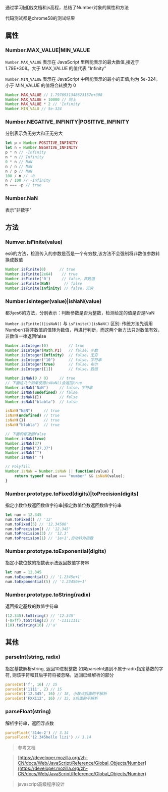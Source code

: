 通过学习[MDN](https://developer.mozilla.org/zh-CN/docs/Web/JavaScript/Reference/Global_Objects/Number)文档和js高程，总结了Number对象的属性和方法
<!--more-->

代码测试都是chrome58的测试结果

## 属性

### Number.MAX_VALUE|MIN_VALUE

`Number.MAX_VALUE` 表示在 JavaScript 里所能表示的最大数值,接近于 1.79E+308。大于 MAX_VALUE 的值代表 "Infinity"

`Number.MIN_VALUE` 表示在 JavaScript 中所能表示的最小的正值,约为 5e-324。小于 MIN_VALUE 的值将会转换为 0

```javascript
Number.MAX_VALUE // 1.7976931348623157e+308
Number.MAX_VALUE + 10000 // 同上
Number.MAX_VALUE * 2 // 'Infinity'
Number.MIN_VALU // 5e-324
```

### Number.NEGATIVE_INFINITY|POSITIVE_INFINITY

分别表示负无穷大和正无穷大

```javascript
let p = Number.POSITIVE_INFINITY
let n = Number.NEGATIVE_INFINITY
p * n // -Infinity
n * n // Infinity
0 * n // NaN
n / n // NaN
n / p // NaN
100 / n // -0
n / 100 // -Infinity
n === -p // true
```

### Number.NaN

表示"非数字"

## 方法

### Numver.isFinite(value)

es6的方法，检测传入的参数是否是一个有穷数,该方法不会强制将非数值参数转换成数值

```javascript
Number.isFinite(0)      // true
Number.isFinite(2e64)    // true
Number.isFinite('0')     // false，非数值
Number.isFinite(NaN)      // false
Number.isFinite(Infinity) // false，无穷
```

### Number.isInteger(value)|isNaN(value)

都为es6的方法，分别表示：判断参数是否为整数，检测给定的值是否是NaN

`Number.isFinite()|isNaN()` 与 `isFinite()|isNaN()` 区别: 
传统方法先调用Number()将非数值的值转为数值，再进行判断，而这两个新方法只对数值有效，非数值一律返回false

```javascript
Number.isInteger(0)         // true
Number.isInteger(Math.PI)   // false，小数
Number.isInteger(Infinity)  // false，无穷
Number.isInteger("10")      // false，字符串
Number.isInteger(true)      // false，布尔
Number.isInteger([1])       // false，数组

Number.isNaN(0 / 0)     // true
// 下面这几个如果使用isNaN()会返回true
Number.isNaN("NaN")     // false，字符串
Number.isNaN(undefined) // false
Number.isNaN({})        // false
Number.isNaN("blabla")  // false

isNaN("NaN")     // true
isNaN(undefined) // true
isNaN({})        // true
isNaN("blabla")  // true

// 下面的都返回false
Number.isNaN(true)
Number.isNaN(37)
Number.isNaN("37.37")
Number.isNaN("")
Number.isNaN(" ")
```

```javascript
// Polyfill
Number.isNaN = Number.isNaN || function(value) {
    return typeof value === "number" && isNaN(value);
}
```

### Number.prototype.toFixed(digits)|toPrecision(digits)
指定小数位数返回数值字符串|指定数值位数返回数值字符串

```javascript
let num = 12.345
num.toFixed() // '12'
num.toFixed(5) // '12.34500'
num.toPrecision() // '12.345'
num.toPrecision(3) // '12.3'
num.toPrecision(1) // '1e+1',自动转为指数
```

### Number.prototype.toExponential(digits)
指定小数位数的指数表示法返回数值字符串

```javascript
let num = 12.345
num.toExponential() // '1.2345e+1'
num.toExponential(5) // '1.23450e+1'
```

### Number.prototype.toString(radix)
返回指定基数的数值字符串

```javascript
(12.345).toString() // '12.345'
(-0xff).toString(2) // '-11111111'
(10).toString(16) //'a'
```

## 其他

### parseInt(string, radix)
指定基数解析string, 返回10进制整数
如果parseInt遇到不属于radix指定基数的字符, 则该字符和其后字符将被忽略，返回已经解析的部分

```javascript
parseInt('f', 16) // 15
parseInt('1111', 2) // 15
parseInt('12.345', 16) // 18, 小数点后面的不解析
parseInt('FXX112', 16) // 15, X后面的不解析
```

### parseFloat(string)
解析字符串，返回浮点数

```javascript
parseFloat('314e-2') // 3.14
parseFloat('12.345hello lizi') // 3.14
```


> 参考文档

>  [https://developer.mozilla.org/zh-CN/docs/Web/JavaScript/Reference/Global_Objects/Number](https://developer.mozilla.org/zh-CN/docs/Web/JavaScript/Reference/Global_Objects/Number)

> javascript高级程序设计
